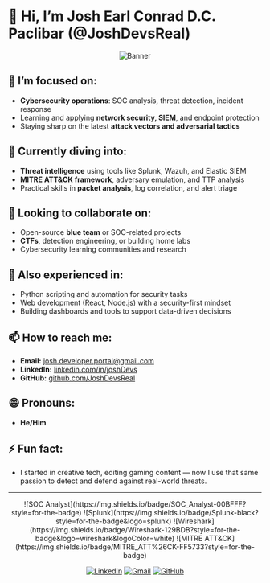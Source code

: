 # 👋 Hi, I’m Josh Earl Conrad D.C. Paclibar (@JoshDevsReal)

<p align="center">
  <img src="https://i.imgur.com/L9ovFNl.gif" alt="Banner" />
</p>

## 👀 I’m focused on:
- **Cybersecurity operations**: SOC analysis, threat detection, incident response
- Learning and applying **network security, SIEM**, and endpoint protection
- Staying sharp on the latest **attack vectors and adversarial tactics**

## 🧠 Currently diving into:
- **Threat intelligence** using tools like Splunk, Wazuh, and Elastic SIEM
- **MITRE ATT&CK framework**, adversary emulation, and TTP analysis
- Practical skills in **packet analysis**, log correlation, and alert triage

## 🤝 Looking to collaborate on:
- Open-source **blue team** or SOC-related projects
- **CTFs**, detection engineering, or building home labs
- Cybersecurity learning communities and research

## 🧩 Also experienced in:
- Python scripting and automation for security tasks
- Web development (React, Node.js) with a security-first mindset
- Building dashboards and tools to support data-driven decisions

## 📫 How to reach me:
- **Email:** [josh.developer.portal@gmail.com](mailto:josh.developer.portal@gmail.com)
- **LinkedIn:** [linkedin.com/in/joshDevs](https://www.linkedin.com/in/josh-earl-conrad-paclibar-8170901a8/)
- **GitHub:** [github.com/JoshDevsReal](https://github.com/JoshDevsReal)

## 😄 Pronouns:
- **He/Him**

## ⚡ Fun fact:
- I started in creative tech, editing gaming content — now I use that same passion to detect and defend against real-world threats.

---

<!-- Badges Section -->
<p align="center">
  ![SOC Analyst](https://img.shields.io/badge/SOC_Analyst-00BFFF?style=for-the-badge)
  ![Splunk](https://img.shields.io/badge/Splunk-black?style=for-the-badge&logo=splunk)
  ![Wireshark](https://img.shields.io/badge/Wireshark-129BDB?style=for-the-badge&logo=wireshark&logoColor=white)
  ![MITRE ATT&CK](https://img.shields.io/badge/MITRE_ATT%26CK-FF5733?style=for-the-badge)
</p>

<!-- Social Icons -->
<p align="center">
  <a href="https://www.linkedin.com/in/josh-earl-conrad-paclibar-8170901a8/"><img src="https://img.icons8.com/color/48/000000/linkedin.png" alt="LinkedIn"/></a>
  <a href="mailto:josh.developer.portal@gmail.com"><img src="https://img.icons8.com/color/48/000000/gmail.png" alt="Gmail"/></a>
  <a href="https://github.com/UNKMyst"><img src="https://img.icons8.com/color/48/000000/github--v1.png" alt="GitHub"/></a>
</p>
